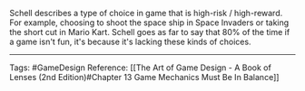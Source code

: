 Schell describes a type of choice in game that is high-risk / high-reward. For example, choosing to shoot the space ship in Space Invaders or taking the short cut in Mario Kart. Schell goes as far to say that 80% of the time if a game isn't fun, it's because it's lacking these kinds of choices.

---

Tags: #GameDesign 
Reference: [[The Art of Game Design - A Book of Lenses (2nd Edition)#Chapter 13 Game Mechanics Must Be In Balance]]